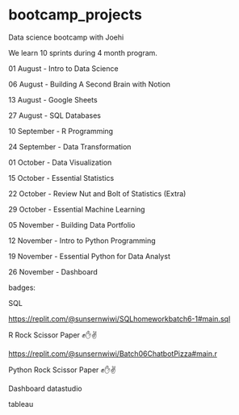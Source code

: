 # bootcamp_projects
Data science bootcamp with Joehi

We learn 10 sprints during 4 month program.

01 August - Intro to Data Science 

06 August - Building A Second Brain with Notion

13 August - Google Sheets

27 August - SQL Databases

10 September - R Programming

24 September - Data Transformation

01 October - Data Visualization

15 October - Essential Statistics

22 October - Review Nut and Bolt of Statistics (Extra)

29 October - Essential Machine Learning

05 November - Building Data Portfolio

12 November - Intro to Python Programming

19 November - Essential Python for Data Analyst

26 November - Dashboard





badges:


SQL

https://replit.com/@sunsernwiwi/SQLhomeworkbatch6-1#main.sql


R Rock Scissor Paper ✊✋✌

https://replit.com/@sunsernwiwi/Batch06ChatbotPizza#main.r

Python Rock Scissor Paper ✊✋✌



Dashboard
datastudio


tableau



